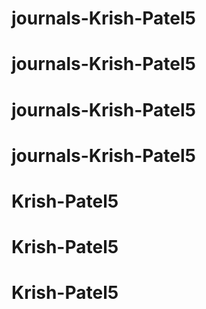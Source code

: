 # journals-Krish-Patel5
# journals-Krish-Patel5
# journals-Krish-Patel5
# journals-Krish-Patel5
# Krish-Patel5
# Krish-Patel5
# Krish-Patel5
